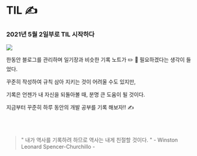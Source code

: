 # TIL ✍️



### 2021년 5월 2일부로 TIL 시작하다

![](https://images.velog.io/images/milkyway/post/327f0a16-6344-4248-8eff-0921ac3e7f54/diary-jumbo.jpeg)

한동안 블로그를 관리하며 일기장과 비슷한 기록 노트가 ✏️ 📖  필요하겠다는 생각이 들었다.

꾸준히 작성하여 규칙 삼아 지키는 것이 어려울 수도 있지만,

기록은 언젠가 내 자신을 되돌아볼 때, 분명 큰 도움이 될 것이다.

지금부터 꾸준히 하루 동안의 개발 공부를 기록 해보자!!  ✍️

<br></br>

> " 내가 역사를 기록하려 하므로 역사는 내게 친절할 것이다. " - Winston Leonard Spencer-Churchillo -

<br></br>
<br></br>

